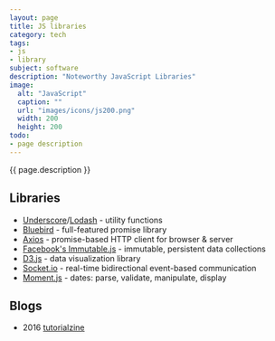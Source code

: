 ```yaml
---
layout: page
title: JS libraries
category: tech
tags:
- js
- library
subject: software
description: "Noteworthy JavaScript Libraries"
image:
  alt: "JavaScript"
  caption: ""
  url: "images/icons/js200.png"
  width: 200
  height: 200
todo:
- page description
---
```


{{ page.description }}

Libraries
---------
* [Underscore](http://underscorejs.org/)/[Lodash](https://lodash.com/) - utility functions
* [Bluebird](https://github.com/petkaantonov/bluebird/) - full-featured promise library
* [Axios](https://github.com/mzabriskie/axios) - promise-based HTTP client for browser & server
* [Facebook's Immutable.js](https://facebook.github.io/immutable-js/) - immutable, persistent data collections
* [D3.js](https://d3js.org/) - data visualization library
* [Socket.io](http://socket.io/) - real-time bidirectional event-based communication
* [Moment.js](http://momentjs.com/) - dates: parse, validate, manipulate, display

Blogs
-----
* 2016 [tutorialzine](http://tutorialzine.com/2016/01/15-interesting-javascript-and-css-libraries-for-january-2016/)
